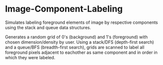 # Image-Component-Labeling
Simulates labeling foreground elements of image by respective components using the stack and queue data structures.

Generates a random grid of 0's (background) and 1's (foreground) with chosen dimension/density by user. Using a stack/DFS (depth-first search) and a queue/BFS (breadth-first search), grids are scanned to label all foreground pixels adjacent to eachother as same component and in order in which they were labeled.

